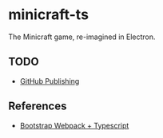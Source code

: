 # minicraft-ts
The Minicraft game, re-imagined in Electron.

## TODO

- [GitHub Publishing](https://www.electronforge.io/)

## References

- [Bootstrap Webpack + Typescript](https://www.electronforge.io/templates/typescript-+-webpack-template)

